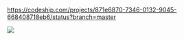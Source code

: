 https://codeship.com/projects/871e6870-7346-0132-9045-668408718eb6/status?branch=master

![](https://codeship.com/projects/871e6870-7346-0132-9045-668408718eb6/status?branch=master)